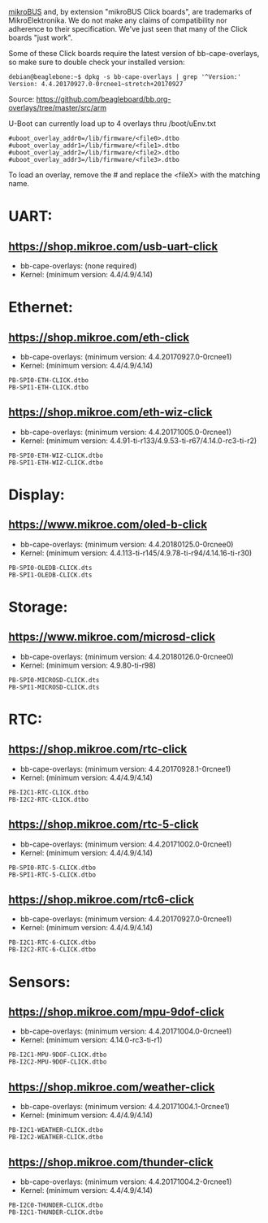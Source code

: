 [mikroBUS](https://www.mikroe.com/mikrobus/) and, by extension "mikroBUS Click boards", are trademarks of MikroElektronika. We do not make any claims of compatibility nor adherence to their specification. We've just seen that many of the Click boards "just work".

Some of these Click boards require the latest version of bb-cape-overlays, so make sure to double check your installed version:
```
debian@beaglebone:~$ dpkg -s bb-cape-overlays | grep '^Version:'
Version: 4.4.20170927.0-0rcnee1~stretch+20170927
```
Source: https://github.com/beagleboard/bb.org-overlays/tree/master/src/arm


U-Boot can currently load up to 4 overlays thru /boot/uEnv.txt

```
#uboot_overlay_addr0=/lib/firmware/<file0>.dtbo
#uboot_overlay_addr1=/lib/firmware/<file1>.dtbo
#uboot_overlay_addr2=/lib/firmware/<file2>.dtbo
#uboot_overlay_addr3=/lib/firmware/<file3>.dtbo
```

To load an overlay, remove the # and replace the \<fileX\> with the matching name.

# UART:

## https://shop.mikroe.com/usb-uart-click

* bb-cape-overlays: (none required)
* Kernel: (minimum version: 4.4/4.9/4.14)

# Ethernet:

## https://shop.mikroe.com/eth-click

* bb-cape-overlays: (minimum version: 4.4.20170927.0-0rcnee1)
* Kernel: (minimum version: 4.4/4.9/4.14)
```
PB-SPI0-ETH-CLICK.dtbo
PB-SPI1-ETH-CLICK.dtbo
```

## https://shop.mikroe.com/eth-wiz-click

* bb-cape-overlays: (minimum version: 4.4.20171005.0-0rcnee1)
* Kernel: (minimum version: 4.4.91-ti-r133/4.9.53-ti-r67/4.14.0-rc3-ti-r2)
```
PB-SPI0-ETH-WIZ-CLICK.dtbo
PB-SPI1-ETH-WIZ-CLICK.dtbo
```

# Display:

## https://www.mikroe.com/oled-b-click

* bb-cape-overlays: (minimum version: 4.4.20180125.0-0rcnee0)
* Kernel: (minimum version: 4.4.113-ti-r145/4.9.78-ti-r94/4.14.16-ti-r30)
```
PB-SPI0-OLEDB-CLICK.dts
PB-SPI1-OLEDB-CLICK.dts
```

# Storage:

## https://www.mikroe.com/microsd-click

* bb-cape-overlays: (minimum version: 4.4.20180126.0-0rcnee0)
* Kernel: (minimum version: 4.9.80-ti-r98)
```
PB-SPI0-MICROSD-CLICK.dts
PB-SPI1-MICROSD-CLICK.dts
```

# RTC:

## https://shop.mikroe.com/rtc-click

* bb-cape-overlays: (minimum version: 4.4.20170928.1-0rcnee1)
* Kernel: (minimum version: 4.4/4.9/4.14)
```
PB-I2C1-RTC-CLICK.dtbo
PB-I2C2-RTC-CLICK.dtbo
```

## https://shop.mikroe.com/rtc-5-click

* bb-cape-overlays: (minimum version: 4.4.20171002.0-0rcnee1)
* Kernel: (minimum version: 4.4/4.9/4.14)
```
PB-SPI0-RTC-5-CLICK.dtbo
PB-SPI1-RTC-5-CLICK.dtbo
```

## https://shop.mikroe.com/rtc6-click

* bb-cape-overlays: (minimum version: 4.4.20170927.0-0rcnee1)
* Kernel: (minimum version: 4.4/4.9/4.14)
```
PB-I2C1-RTC-6-CLICK.dtbo
PB-I2C2-RTC-6-CLICK.dtbo
```

# Sensors:

## https://shop.mikroe.com/mpu-9dof-click

* bb-cape-overlays: (minimum version: 4.4.20171004.0-0rcnee1)
* Kernel: (minimum version: 4.14.0-rc3-ti-r1)
```
PB-I2C1-MPU-9DOF-CLICK.dtbo
PB-I2C2-MPU-9DOF-CLICK.dtbo
```

## https://shop.mikroe.com/weather-click

* bb-cape-overlays: (minimum version: 4.4.20171004.1-0rcnee1)
* Kernel: (minimum version: 4.4/4.9/4.14)
```
PB-I2C1-WEATHER-CLICK.dtbo
PB-I2C2-WEATHER-CLICK.dtbo
```

## https://shop.mikroe.com/thunder-click

* bb-cape-overlays: (minimum version: 4.4.20171004.2-0rcnee1)
* Kernel: (minimum version: 4.4/4.9/4.14)
```
PB-I2C0-THUNDER-CLICK.dtbo
PB-I2C1-THUNDER-CLICK.dtbo
```

